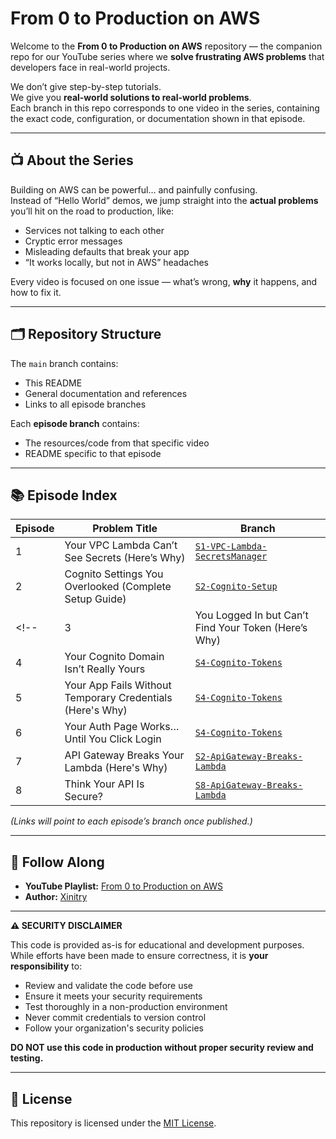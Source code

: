 # From 0 to Production on AWS

Welcome to the **From 0 to Production on AWS** repository — the companion repo for our YouTube series where we **solve frustrating AWS problems** that developers face in real-world projects.  

We don’t give step-by-step tutorials.  
We give you **real-world solutions to real-world problems**.  
Each branch in this repo corresponds to one video in the series, containing the exact code, configuration, or documentation shown in that episode.

---

## 📺 About the Series

Building on AWS can be powerful… and painfully confusing.  
Instead of “Hello World” demos, we jump straight into the **actual problems** you’ll hit on the road to production, like:

- Services not talking to each other  
- Cryptic error messages  
- Misleading defaults that break your app  
- “It works locally, but not in AWS” headaches  

Every video is focused on one issue — what’s wrong, **why** it happens, and how to fix it.

---

## 🗂 Repository Structure

The `main` branch contains:
- This README  
- General documentation and references  
- Links to all episode branches

Each **episode branch** contains:
- The resources/code from that specific video
- README specific to that episode

---

## 📚 Episode Index

| Episode | Problem Title | Branch |
|---------|---------------|--------|
| 1 | Your VPC Lambda Can’t See Secrets (Here’s Why) | [`S1-VPC-Lambda-SecretsManager`](https://github.com/xinitry/From-0-To-Production-On-AWS/tree/S1-VPC-Lambda-SecretsManager) |
| 2 | Cognito Settings You Overlooked (Complete Setup Guide) | [`S2-Cognito-Setup`](https://github.com/xinitry/From-0-To-Production-On-AWS/tree/S2-Cognito-Setup) |
<!-- | 3 | You Logged In but Can’t Find Your Token (Here’s Why) | [`S4-Cognito-Tokens`](https://github.com/Xinitry/From-0-To-Production-On-AWS/tree/S3-Cognito-Tokens) |
| 4 | Your Cognito Domain Isn’t Really Yours | [`S4-Cognito-Tokens`](https://github.com/Xinitry/From-0-To-Production-On-AWS/tree/S4-Cognito-Tokens) |
| 5 | Your App Fails Without Temporary Credentials (Here's Why) | [`S4-Cognito-Tokens`](https://github.com/Xinitry/From-0-To-Production-On-AWS/tree/S5-Cognito-Tokens) |
| 6 | Your Auth Page Works… Until You Click Login | [`S4-Cognito-Tokens`](https://github.com/Xinitry/From-0-To-Production-On-AWS/tree/S6-Cognito-Tokens) |
| 7 | API Gateway Breaks Your Lambda (Here's Why) | [`S2-ApiGateway-Breaks-Lambda`](https://github.com/xinitry/From-0-To-Production-On-AWS/tree/S7-ApiGateway-Breaks-Lambda) |
| 8 | Think Your API Is Secure? | [`S8-ApiGateway-Breaks-Lambda`](https://github.com/xinitry/From-0-To-Production-On-AWS/tree/S2-ApiGateway-Breaks-Lambda) | -->

*(Links will point to each episode’s branch once published.)*

---

## 🚀 Follow Along

- **YouTube Playlist:** [From 0 to Production on AWS](https://youtube.com/playlist?list=PLZAot5oalb8emxzTMAAkOCV71IH3rsNf-&si=0kxBGH_StkozEYVS)  
- **Author:** [Xinitry](https://xinitry.com)  

---

**⚠️ SECURITY DISCLAIMER**

This code is provided as-is for educational and development purposes. While efforts have been made to ensure correctness, it is **your responsibility** to:
- Review and validate the code before use
- Ensure it meets your security requirements
- Test thoroughly in a non-production environment
- Never commit credentials to version control
- Follow your organization's security policies

**DO NOT use this code in production without proper security review and testing.**

---

## 📜 License

This repository is licensed under the [MIT License](LICENSE).

